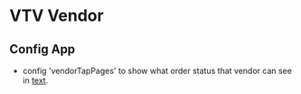 # VTV Vendor

## Config App

- config 'vendorTapPages' to show what order status that vendor can see in [text](lib/features/order/presentation/pages/vendor_order_purchase_page.dart).
